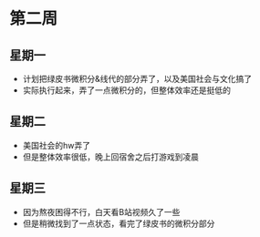 # 第二周

## 星期一

- 计划把绿皮书微积分&线代的部分弄了，以及美国社会与文化搞了
- 实际执行起来，弄了一点微积分的，但整体效率还是挺低的

## 星期二

- 美国社会的hw弄了
- 但是整体效率很低，晚上回宿舍之后打游戏到凌晨

## 星期三

- 因为熬夜困得不行，白天看B站视频久了一些
- 但是稍微找到了一点状态，看完了绿皮书的微积分部分